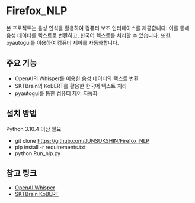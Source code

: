 # Firefox_NLP

본 프로젝트는 음성 인식을 활용하여 컴퓨터 보조 인터페이스를 제공합니다. 이를 통해 음성 데이터를 텍스트로 변환하고, 한국어 텍스트를 처리할 수 있습니다. 또한, pyautogui를 이용하여 컴퓨터 제어를 자동화합니다.

## 주요 기능
- OpenAI의 Whisper를 이용한 음성 데이터의 텍스트 변환
- SKTBrain의 KoBERT를 활용한 한국어 텍스트 처리
- pyautogui를 통한 컴퓨터 제어 자동화

## 설치 방법
Python 3.10.4 이상 필요
 - git clone https://github.com/JUNSUKSHIN/Firefox_NLP
 - pip install -r requirements.txt
 - python Run_nlp.py

## 참고 링크
- [OpenAI Whisper](https://github.com/openai/whisper)
- [SKTBrain KoBERT](https://github.com/SKTBrain/KoBERT)
